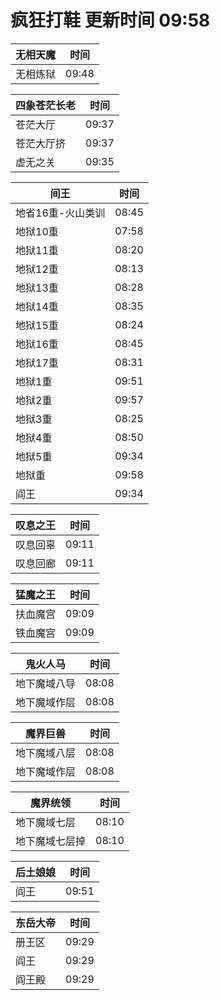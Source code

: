 # 疯狂打鞋 更新时间 09:58

| 无相天魔   | 时间    |
|--------|-------|
| 无相炼狱 | 09:48 |

| 四象苍茫长老   | 时间    |
|--------|-------|
| 苍茫大厅 | 09:37 |
| 苍茫大厅挤 | 09:37 |
| 虚无之关 | 09:35 |

| 间王   | 时间    |
|--------|-------|
| 地省16重-火山类训 | 08:45 |
| 地狱10重 | 07:58 |
| 地狱11重 | 08:20 |
| 地狱12重 | 08:13 |
| 地狱13重 | 08:28 |
| 地狱14重 | 08:35 |
| 地狱15重 | 08:24 |
| 地狱16重 | 08:45 |
| 地狱17重 | 08:31 |
| 地狱1重 | 09:51 |
| 地狱2重 | 09:57 |
| 地狱3重 | 08:25 |
| 地狱4重 | 08:50 |
| 地狱5重 | 09:34 |
| 地狱重 | 09:58 |
| 阎王 | 09:34 |

| 叹息之王   | 时间    |
|--------|-------|
| 叹息回辜 | 09:11 |
| 叹息回廊 | 09:11 |

| 猛魔之王   | 时间    |
|--------|-------|
| 扶血魔宫 | 09:09 |
| 铁血魔宫 | 09:09 |

| 鬼火人马   | 时间    |
|--------|-------|
| 地下魔域八导 | 08:08 |
| 地下魔域作层 | 08:08 |

| 魔界巨兽   | 时间    |
|--------|-------|
| 地下魔域八层 | 08:08 |
| 地下魔域作层 | 08:08 |

| 魔界统领   | 时间    |
|--------|-------|
| 地下魔域七层 | 08:10 |
| 地下魔域七层掉 | 08:10 |

| 后土娘娘   | 时间    |
|--------|-------|
| 阎王 | 09:51 |

| 东岳大帝   | 时间    |
|--------|-------|
| 册王区 | 09:29 |
| 阎王 | 09:29 |
| 阎王殿 | 09:29 |